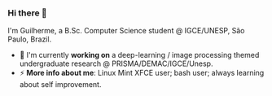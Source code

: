 ### Hi there 👋

I'm Guilherme, a B.Sc. Computer Science student @ IGCE/UNESP, São Paulo, Brazil.

- 🔭 I'm currently **working on** a deep-learning / image processing themed undergraduate research @ PRISMA/DEMAC/IGCE/Unesp.
- ⚡ **More info about me**: Linux Mint XFCE user; bash user; always learning about self improvement.


<!--
**ghjardim/ghjardim** is a ✨ _special_ ✨ repository because its `README.md` (this file) appears on your GitHub profile.

Here are some ideas to get you started:

- 🔭 I’m currently working on ...
- 🌱 I’m currently learning ...
- 👯 I’m looking to collaborate on ...
- 🤔 I’m looking for help with ...
- 💬 Ask me about ...
- 📫 How to reach me: ...
- 😄 Pronouns: ...
- ⚡ Fun fact: ...
-->
